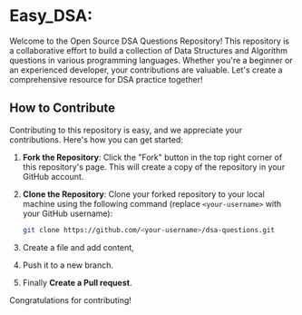 # Easy_DSA:

Welcome to the Open Source DSA Questions Repository! This repository is a collaborative effort to build a collection of Data Structures and Algorithm questions in various programming languages. Whether you're a beginner or an experienced developer, your contributions are valuable. Let's create a comprehensive resource for DSA practice together!

## How to Contribute

Contributing to this repository is easy, and we appreciate your contributions. Here's how you can get started:

1. **Fork the Repository**: Click the "Fork" button in the top right corner of this repository's page. This will create a copy of the repository in your GitHub account.

2. **Clone the Repository**: Clone your forked repository to your local machine using the following command (replace `<your-username>` with your GitHub username):

   ```bash
   git clone https://github.com/<your-username>/dsa-questions.git
3. Create a file and add content,
4.  Push it to a new branch.
5.  Finally **Create a Pull request**.

   Congratulations for contributing! 
